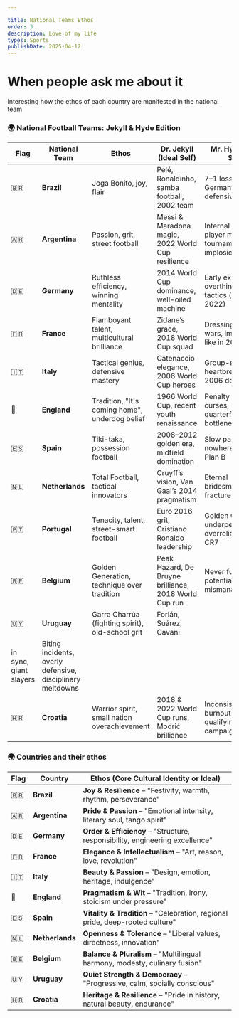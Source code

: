 ```yaml
---

title: National Teams Ethos
order: 3
description: Love of my life
types: Sports
publishDate: 2025-04-12
---
```

# When people ask me about it

Interesting how the ethos of each country are manifested in the national team


### 🌍 **National Football Teams: Jekyll & Hyde Edition**

| Flag | National Team     | Ethos                                               | Dr. Jekyll (Ideal Self)                                      | Mr. Hyde (Dark Side)                                          |
|------|-------------------|-----------------------------------------------------|-------------------------------------------------------------|--------------------------------------------------------------|
| 🇧🇷   | **Brazil**         | Joga Bonito, joy, flair                            | Pelé, Ronaldinho, samba football, 2002 team                 | 7–1 loss to Germany, defensive collapse                      |
| 🇦🇷   | **Argentina**      | Passion, grit, street football                    | Messi & Maradona magic, 2022 World Cup resilience           | Internal chaos, player mutinies, tournament implosions       |
| 🇩🇪   | **Germany**        | Ruthless efficiency, winning mentality             | 2014 World Cup dominance, well-oiled machine                | Early exits, overthinking tactics (e.g., 2018, 2022)         |
| 🇫🇷   | **France**         | Flamboyant talent, multicultural brilliance        | Zidane’s grace, 2018 World Cup squad                        | Dressing room civil wars, implosions like in 2010            |
| 🇮🇹   | **Italy**          | Tactical genius, defensive mastery                 | Catenaccio elegance, 2006 World Cup heroes                  | Group-stage heartbreaks, post-2006 declines                  |
| 🏴    | **England**        | Tradition, "It's coming home", underdog belief     | 1966 World Cup, recent youth renaissance                    | Penalty shootout curses, quarterfinal bottlenecks            |
| 🇪🇸   | **Spain**          | Tiki-taka, possession football                     | 2008–2012 golden era, midfield domination                   | Slow passing to nowhere, lack of Plan B                      |
| 🇳🇱   | **Netherlands**    | Total Football, tactical innovators                | Cruyff’s vision, Van Gaal’s 2014 pragmatism                 | Eternal bridesmaids, team fractures                          |
| 🇵🇹   | **Portugal**       | Tenacity, talent, street-smart football            | Euro 2016 grit, Cristiano Ronaldo leadership                | Golden Generation underperformance, overreliance on CR7      |
| 🇧🇪   | **Belgium**        | Golden Generation, technique over tradition        | Peak Hazard, De Bruyne brilliance, 2018 World Cup run       | Never fulfilling potential, manager mismanagement            |
| 🇺🇾   | **Uruguay**        | Garra Charrúa (fighting spirit), old-school grit   | Forlán, Suárez, Cavani 
in sync, giant slayers               | Biting incidents, overly defensive, disciplinary meltdowns   |
| 🇭🇷   | **Croatia**        | Warrior spirit, small nation overachievement       | 2018 & 2022 World Cup runs, Modrić brilliance               | Inconsistency, burnout in qualifying campaigns               |


### 🌍 **Countries and their ethos**

| Flag | Country      | Ethos (Core Cultural Identity or Ideal)                                       |
|------|--------------|-------------------------------------------------------------------------------|
| 🇧🇷   | **Brazil**     | **Joy & Resilience** – "Festivity, warmth, rhythm, perseverance"             |
| 🇦🇷   | **Argentina**  | **Pride & Passion** – "Emotional intensity, literary soul, tango spirit"     |
| 🇩🇪   | **Germany**     | **Order & Efficiency** – "Structure, responsibility, engineering excellence"|
| 🇫🇷   | **France**      | **Elegance & Intellectualism** – "Art, reason, love, revolution"            |
| 🇮🇹   | **Italy**       | **Beauty & Passion** – "Design, emotion, heritage, indulgence"              |
| 🏴    | **England**     | **Pragmatism & Wit** – "Tradition, irony, stoicism under pressure"          |
| 🇪🇸   | **Spain**       | **Vitality & Tradition** – "Celebration, regional pride, deep-rooted culture"|
| 🇳🇱   | **Netherlands** | **Openness & Tolerance** – "Liberal values, directness, innovation"          |
| 🇧🇪   | **Belgium**     | **Balance & Pluralism** – "Multilingual harmony, modesty, culinary fusion"   |
| 🇺🇾   | **Uruguay**     | **Quiet Strength & Democracy** – "Progressive, calm, socially conscious"     |
| 🇭🇷   | **Croatia**     | **Heritage & Resilience** – "Pride in history, natural beauty, endurance"    |

